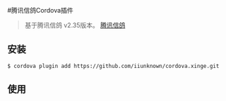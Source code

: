 #腾讯信鸽Cordova插件
> 基于腾讯信鸽 v2.35版本。
> [腾讯信鸽](http://developer.xg.qq.com/index.php/Main_Page)

## 安装

```
$ cordova plugin add https://github.com/iiunknown/cordova.xinge.git
```

## 使用

